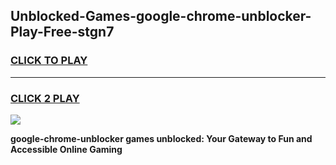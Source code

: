 
## Unblocked-Games-google-chrome-unblocker-Play-Free-stgn7
<h3>
<a href="https://premium76.site?title=google-chrome-unblocker&ref=21A">CLICK TO PLAY</a></h3>
<hr>

<h3>
<a href="https://premium76.site?title=google-chrome-unblocker&ref=21A">CLICK 2 PLAY</a>
  
</h3>

<a href="https://premium76.site?title=google-chrome-unblocker&ref=21A"><img src="https://clearcache.store/games.png"></a>


**google-chrome-unblocker games unblocked: Your Gateway to Fun and Accessible Online Gaming**
